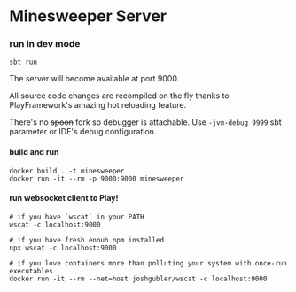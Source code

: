 # Minesweeper Server


### run in dev mode

``` 
sbt run
```

The server will become available at port 9000.

All source code changes are recompiled on the fly thanks to PlayFramework's amazing hot reloading feature. 
 
There's no ~~spoon~~ fork so debugger is attachable. Use `-jvm-debug 9999` sbt parameter or IDE's debug configuration.  

#### build and run
```
docker build . -t minesweeper
docker run -it --rm -p 9000:9000 minesweeper
```

####  run websocket client to Play!
    # if you have `wscat` in your PATH
    wscat -c localhost:9000

    # if you have fresh enouh npm installed
    npx wscat -c localhost:9000

    # if you love containers more than polluting your system with once-run executables
    docker run -it --rm --net=host joshgubler/wscat -c localhost:9000
